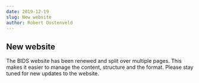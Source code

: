 ```yaml
---
date: 2019-12-19
slug: New website
author: Robert Oostenveld
---
```


## New website

The BIDS website has been renewed and split over multiple pages. This makes it easier to manage the content, structure and the format. Please stay tuned for new updates to the website.

<!--more-->
